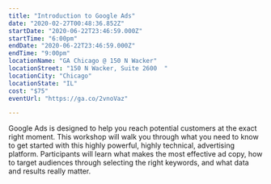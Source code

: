 ```yaml
---
title: "Introduction to Google Ads"
date: "2020-02-27T00:48:36.852Z"
startDate: "2020-06-22T23:46:59.000Z"
startTime: "6:00pm"
endDate: "2020-06-22T23:46:59.000Z"
endTime: "9:00pm"
locationName: "GA Chicago @ 150 N Wacker"
locationStreet: "150 N Wacker, Suite 2600  "
locationCity: "Chicago"
locationState: "IL"
cost: "$75"
eventUrl: "https://ga.co/2vnoVaz"

---
```


Google Ads is designed to help you reach potential customers at the exact right moment. This workshop will walk you through what you need to know to get started with this highly powerful, highly technical, advertising platform. Participants will learn what makes the most effective ad copy, how to target audiences through selecting the right keywords, and what data and results really matter.

